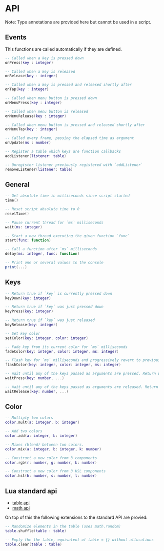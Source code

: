 
# API

Note: Type annotations are provided here but cannot be used in a script.

## Events

This functions are called automatically if they are defined.

```lua
-- Called when a key is pressed down
onPress(key : integer)

-- Called when a key is released
onRelease(key : integer)

-- Called when a key is pressed and released shortly after
onTap(key : integer)

-- Called when menu button is pressed down
onMenuPress(key : integer)

-- Called when menu button is released
onMenuRelease(key : integer)

-- Called when menu button is pressed and released shortly after
onMenuTap(key : integer)

-- Called every frame, passing the elapsed time as argument
onUpdate(ms : number)

-- Register a table which keys are function callbacks
addListener(listener: table)

-- Unregister listener previously registered with `addListener`
removeListener(listener: table)
```

## General

```lua
-- Get absolute time in milliseconds since script started
time()

-- Reset script absolute time to 0
resetTime()

-- Pause current thread for `ms` milliseconds
wait(ms: integer)

-- Start a new thread executing the given function `func`
start(func: function)

-- Call a function after `ms` milliseconds
delay(ms: integer, func: function)

-- Print one or several values to the console
print(...)

```

## Keys

```lua
-- Return true if `key` is currently pressed down
keyDown(key: integer)

-- Return true if `key` was just pressed down
keyPress(key: integer)

-- Return true if `key` was just released
keyRelease(key: integer)

-- Set key color
setColor(key: integer, color: integer)

-- Fade key from its current color for `ms` milliseconds
fadeColor(key: integer, color: integer, ms: integer)

-- Flash key for `ms` milliseconds and progressively revert to previous state
flashColor(key: integer, color: integer, ms: integer)

-- Wait until any of the keys passed as arguments are pressed. Return which was pressed first.
waitPress(key: number, ...)

-- Wait until any of the keys passed as arguments are released. Return which was releasedfirst.
waitRelease(key: number, ...)

```

## Color

```lua
-- Multiply two colors
color.mult(a: integer, b: integer)

-- Add two colors
color.add(a: integer, b: integer)

-- Mixes (blend) between two colors.
color.mix(a: integer, b: integer, k: number)

-- Construct a new color from 3 components
color.rgb(r: number, g: number, b: number)

-- Construct a new color from 3 HSL components
color.hsl(h: number, s: number, l: number)
```
## Lua standard api

* [table api](https://www.lua.org/manual/5.4/manual.html#6.6)
* [math api](https://www.lua.org/manual/5.4/manual.html#6.7)

On top of this the following extensions to the standard API are provied:
```lua
-- Randomize elements in the table (uses math.random)
table.shuffle(table : table)

-- Empty the the table, equivalent of table = {} without allocations
table.clear(table : table)
```
